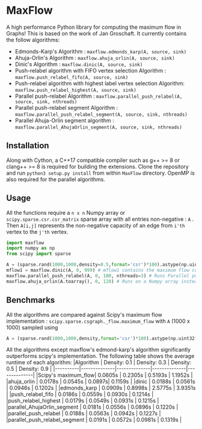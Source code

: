 # MaxFlow
A high performance Python library for computing the maximum flow in Graphs! This is based on the work of Jan Groschaft.
It currently contains the follow algorithms:
* Edmonds-Karp's Algorithm : ```maxflow.edmonds_karp(A, source, sink)```
* Ahuja-Orlin's Algorithm : ```maxflow.ahuja_orlin(A, source, sink)```
* Dinic's Algorithm : ```maxflow.dinic(A, source, sink)```
* Push-relabel algorithm with FIFO vertex selection Algorithm : ```maxflow.push_relabel_fifo(A, source, sink)```
* Push-relabel algorithm with highest label vertex selection Algorithm: ```maxflow.push_relabel_highest(A, source, sink)```
* Parallel push-relabel Algorithm : ```maxflow.parallel_push_relabel(A, source, sink, nthreads)```
* Parallel push-relabel segment Algorithm : ```maxflow.parallel_push_relabel_segment(A, source, sink, nthreads)```
* Parallel Ahuja-Orlin segment algorithm : ```maxflow.parallel_AhujaOrlin_segment(A, source, sink, nthreads)```

## Installation
Along with Cython, a C++17 compatible compiler such as g++ >= 8 or clang++ >= 8 is required for building the extensions. Clone the repository and run ```python3 setup.py install``` from within ```MaxFlow``` directory. OpenMP is also required for the parallel algorithms.

## Usage
All the functions require a ```n x n``` Numpy array or ```scipy.sparse.csr.csr_matrix``` sparse array with all entries non-negative : ```A``` . Then ```A[i,j]``` represents the non-negative capacity of an edge from ```i'th```  vertex to the ```j'th``` vertex. 
```python
import maxflow
import numpy as np
from scipy import sparse

A = (sparse.rand(1000,1000,density=0.5,format='csr')*100).astype(np.uint32)
mflow1 = maxflow.dinic(A, 0, 999) # mflow1 contains the maximum flow computed by Dinic's algorithm with source being the 0'th node and sink being the last node.
maxflow.parallel_push_relabel(A, 0, 100, nthreads=3) # Runs Parallel push-relabel Algorithm using 3 OpenMP threads.
maxflow.ahuja_orlin(A.toarray(), 0, 120) # Runs on a Numpy array instead of a scipy sparse array.
```

## Benchmarks
All the algorithms are compared against Scipy's maximum flow implementation : ```scipy.sparse.csgraph._flow.maximum_flow``` with ```A``` (1000 x 1000) sampled using 
```python
A = (sparse.rand(1000,1000,density,format='csr')*100).astype(np.uint32)
```
All the algorithms except maxflow's edmond-karp's algorithm significantly outperforms scipy's implementation. The following table shows the average runtime of each algorithm:
|Algorithm | Density: 0.1 | Density: 0.3 | Density: 0.5 | Density: 0.9 |
|----------|--------------|--------------|--------------|--------------|
|Scipy's maximum_flow| 0.0605s | 0.2305s | 0.5193s | 1.1952s |
|ahuja_orlin | 0.0178s | 0.0545s | 0.0897s| 0.1159s |
|dinic | 0.0188s | 0.0561s | 0.0946s | 0.1202s |
|edmonds_karp | 0.0909s | 0.8998s | 2.5775s | 3.9351s |
|push_relabel_fifo | 0.0186s | 0.0559s | 0.0930s | 0.1214s |
|push_relabel_highest | 0.0179s | 0.0549s | 0.0931s | 0.1215s |
|parallel_AhujaOrlin_segment | 0.0181s | 0.0556s | 0.0896s | 0.1220s |
|parallel_push_relabel | 0.0188s | 0.0563s | 0.0942s | 0.1227s |
|parallel_push_relabel_segment | 0.0191s | 0.0572s | 0.0981s | 0.1319s |
